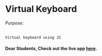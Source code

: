 # Virtual Keyboard

###### Purpose:
    Virtual keyboard using JS

#### Dear Students, Check out the live app [here](https://priyanka23-brs.github.io/Virtual-Keyboard/).
